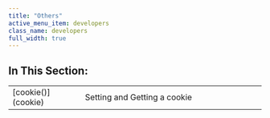 ```yaml
---
title: "Others"
active_menu_item: developers
class_name: developers
full_width: true
---
```



## In This Section:

<table>
<tr>
<td width="149">
[cookie()](cookie)

</td>
<td width="12">
</td>
<td width="719">
Setting and Getting a cookie

</td>
</tr>
</table>
